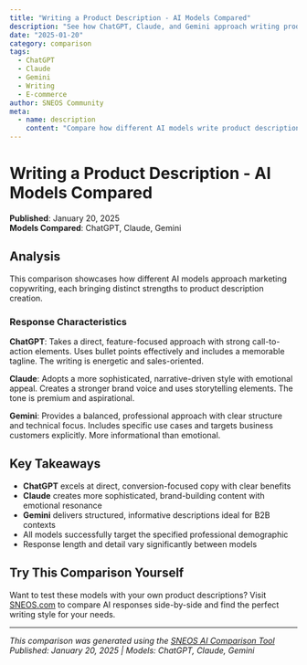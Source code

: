```yaml
---
title: "Writing a Product Description - AI Models Compared"
description: "See how ChatGPT, Claude, and Gemini approach writing product descriptions for an e-commerce store"
date: "2025-01-20"
category: comparison
tags:
  - ChatGPT
  - Claude
  - Gemini
  - Writing
  - E-commerce
author: SNEOS Community
meta:
  - name: description
    content: "Compare how different AI models write product descriptions - ChatGPT vs Claude vs Gemini"
---
```


# Writing a Product Description - AI Models Compared

**Published**: January 20, 2025  
**Models Compared**: ChatGPT, Claude, Gemini

<ChatComparison
  title="Writing a Product Description"
  prompt="Write a compelling product description for a premium wireless bluetooth headphones with noise cancellation, 30-hour battery life, and premium leather finish. Target audience is professionals aged 25-45."
  :responses='{
    "ChatGPT": "**Premium Wireless Freedom Redefined**\n\nElevate your audio experience with our flagship wireless headphones, engineered for the discerning professional. Featuring industry-leading active noise cancellation, these headphones create your personal sanctuary of sound, whether you are in a bustling office or a crowded commute.\n\n**Key Features:**\n- **30-hour marathon battery** - Work all day and night without interruption\n- **Premium leather craftsmanship** - Luxurious comfort that complements your professional style\n- **Crystal-clear calls** - Advanced microphone technology ensures you are always heard\n- **Universal compatibility** - Seamlessly connects to all your devices\n\nTransform your daily grind into an immersive audio journey. *Your productivity deserves premium sound.*",
    "Claude": "**Silence the World. Amplify Your Focus.**\n\nCrafted for professionals who demand excellence, these wireless headphones blend cutting-edge technology with timeless sophistication. The premium leather finish speaks to your refined taste, while advanced noise cancellation technology ensures nothing disrupts your concentration.\n\nWith an impressive 30-hour battery life, these headphones are built for the long haul - perfect for cross-continental flights, marathon work sessions, or those rare moments when you simply want to disconnect from the chaos and reconnect with your music.\n\n**Why professionals choose these headphones:**\n✓ **Uncompromising sound quality** for crystal-clear conference calls\n✓ **All-day comfort** with memory foam and genuine leather\n✓ **Instant connectivity** across all your professional devices\n✓ **Travel-ready durability** with premium carrying case included\n\n*Because your success sounds better in high definition.*",
    "Gemini": "**Professional Audio Excellence**\n\nDesigned specifically for today success-driven professional, these premium wireless headphones deliver unparalleled performance where it matters most. The sophisticated leather finish makes a statement in any boardroom, while advanced noise cancellation technology ensures you stay focused on what matters.\n\n**Technical Specifications:**\n• **30-hour extended battery life** - Perfect for long workdays and travel\n• **Active noise cancellation** - Block distractions, boost productivity  \n• **Premium leather construction** - Comfortable for extended wear\n• **Professional-grade microphone** - Crystal clear communication\n• **Multi-device connectivity** - Switch seamlessly between phone and laptop\n\n**Perfect for:**\n- Remote work and video conferences\n- Business travel and commuting\n- Focus-intensive tasks\n- Premium music listening\n\nInvest in professional-grade audio that works as hard as you do. **Order now with free expedited shipping for business customers.**"
  }'
  published-date="10:30 AM"
/>

## Analysis

This comparison showcases how different AI models approach marketing copywriting, each bringing distinct strengths to product description creation.

### Response Characteristics

**ChatGPT**: Takes a direct, feature-focused approach with strong call-to-action elements. Uses bullet points effectively and includes a memorable tagline. The writing is energetic and sales-oriented.

**Claude**: Adopts a more sophisticated, narrative-driven style with emotional appeal. Creates a stronger brand voice and uses storytelling elements. The tone is premium and aspirational.

**Gemini**: Provides a balanced, professional approach with clear structure and technical focus. Includes specific use cases and targets business customers explicitly. More informational than emotional.

## Key Takeaways

- **ChatGPT** excels at direct, conversion-focused copy with clear benefits
- **Claude** creates more sophisticated, brand-building content with emotional resonance  
- **Gemini** delivers structured, informative descriptions ideal for B2B contexts
- All models successfully target the specified professional demographic
- Response length and detail vary significantly between models

## Try This Comparison Yourself

Want to test these models with your own product descriptions? Visit [SNEOS.com](https://sneos.com) to compare AI responses side-by-side and find the perfect writing style for your needs.

---

*This comparison was generated using the [SNEOS AI Comparison Tool](https://sneos.com)*  
*Published: January 20, 2025 | Models: ChatGPT, Claude, Gemini*
